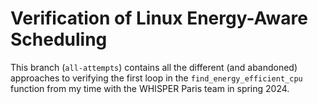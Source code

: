 # Verification of Linux Energy-Aware Scheduling

This branch (`all-attempts`) contains all the different (and abandoned) approaches to verifying the first loop in the `find_energy_efficient_cpu` function from my time with the WHISPER Paris team in spring 2024. 